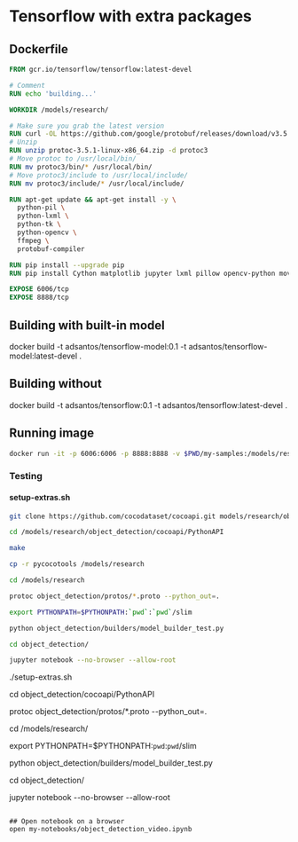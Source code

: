 # Tensorflow with extra packages

## Dockerfile

```dockerfile
FROM gcr.io/tensorflow/tensorflow:latest-devel

# Comment
RUN echo 'building...'

WORKDIR /models/research/

# Make sure you grab the latest version
RUN curl -OL https://github.com/google/protobuf/releases/download/v3.5.1/protoc-3.5.1-linux-x86_64.zip
# Unzip
RUN unzip protoc-3.5.1-linux-x86_64.zip -d protoc3
# Move protoc to /usr/local/bin/
RUN mv protoc3/bin/* /usr/local/bin/
# Move protoc3/include to /usr/local/include/
RUN mv protoc3/include/* /usr/local/include/

RUN apt-get update && apt-get install -y \
  python-pil \
  python-lxml \
  python-tk \
  python-opencv \
  ffmpeg \
  protobuf-compiler

RUN pip install --upgrade pip
RUN pip install Cython matplotlib jupyter lxml pillow opencv-python moviepy

EXPOSE 6006/tcp
EXPOSE 8888/tcp
```

## Building with built-in model
docker build -t adsantos/tensorflow-model:0.1 -t adsantos/tensorflow-model:latest-devel .

## Building without
docker build -t adsantos/tensorflow:0.1 -t adsantos/tensorflow:latest-devel .


## Running image

```bash
docker run -it -p 6006:6006 -p 8888:8888 -v $PWD/my-samples:/models/research/object_detection/my-samples adsantos/tensorflow:latest-devel

```

### Testing

#### setup-extras.sh

```bash
git clone https://github.com/cocodataset/cocoapi.git models/research/object_detection/cocoapi

cd /models/research/object_detection/cocoapi/PythonAPI

make

cp -r pycocotools /models/research

cd /models/research

protoc object_detection/protos/*.proto --python_out=.

export PYTHONPATH=$PYTHONPATH:`pwd`:`pwd`/slim

python object_detection/builders/model_builder_test.py

cd object_detection/

jupyter notebook --no-browser --allow-root
```

./setup-extras.sh

cd object_detection/cocoapi/PythonAPI

protoc object_detection/protos/*.proto --python_out=.

cd /models/research/

export PYTHONPATH=$PYTHONPATH:`pwd`:`pwd`/slim

python object_detection/builders/model_builder_test.py

cd object_detection/

jupyter notebook --no-browser --allow-root
```

## Open notebook on a browser
open my-notebooks/object_detection_video.ipynb